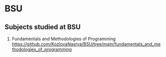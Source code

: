 # BSU
## Subjects studied at BSU
1. Fundamentals and Methodologies of Programming https://github.com/KozlovaNastya/BSU/tree/main/fundamentals_and_methodologies_of_programming
